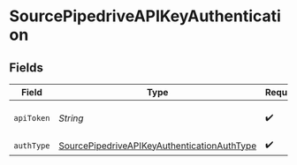 # SourcePipedriveAPIKeyAuthentication


## Fields

| Field                                                                                                             | Type                                                                                                              | Required                                                                                                          | Description                                                                                                       |
| ----------------------------------------------------------------------------------------------------------------- | ----------------------------------------------------------------------------------------------------------------- | ----------------------------------------------------------------------------------------------------------------- | ----------------------------------------------------------------------------------------------------------------- |
| `apiToken`                                                                                                        | *String*                                                                                                          | :heavy_check_mark:                                                                                                | The Pipedrive API Token.                                                                                          |
| `authType`                                                                                                        | [SourcePipedriveAPIKeyAuthenticationAuthType](../../models/shared/SourcePipedriveAPIKeyAuthenticationAuthType.md) | :heavy_check_mark:                                                                                                | N/A                                                                                                               |